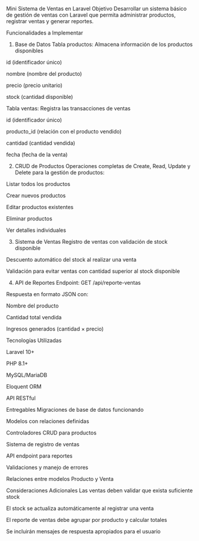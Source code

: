 Mini Sistema de Ventas en Laravel
Objetivo
Desarrollar un sistema básico de gestión de ventas con Laravel que permita administrar productos, registrar ventas y generar reportes.

Funcionalidades a Implementar
1. Base de Datos
Tabla productos: Almacena información de los productos disponibles

id (identificador único)

nombre (nombre del producto)

precio (precio unitario)

stock (cantidad disponible)

Tabla ventas: Registra las transacciones de ventas

id (identificador único)

producto_id (relación con el producto vendido)

cantidad (cantidad vendida)

fecha (fecha de la venta)

2. CRUD de Productos
Operaciones completas de Create, Read, Update y Delete para la gestión de productos:

Listar todos los productos

Crear nuevos productos

Editar productos existentes

Eliminar productos

Ver detalles individuales

3. Sistema de Ventas
Registro de ventas con validación de stock disponible

Descuento automático del stock al realizar una venta

Validación para evitar ventas con cantidad superior al stock disponible

4. API de Reportes
Endpoint: GET /api/reporte-ventas

Respuesta en formato JSON con:

Nombre del producto

Cantidad total vendida

Ingresos generados (cantidad × precio)

Tecnologías Utilizadas

Laravel 10+

PHP 8.1+

MySQL/MariaDB

Eloquent ORM

API RESTful

Entregables
Migraciones de base de datos funcionando

Modelos con relaciones definidas

Controladores CRUD para productos

Sistema de registro de ventas

API endpoint para reportes

Validaciones y manejo de errores

Relaciones entre modelos Producto y Venta

Consideraciones Adicionales
Las ventas deben validar que exista suficiente stock

El stock se actualiza automáticamente al registrar una venta

El reporte de ventas debe agrupar por producto y calcular totales

Se incluirán mensajes de respuesta apropiados para el usuario
